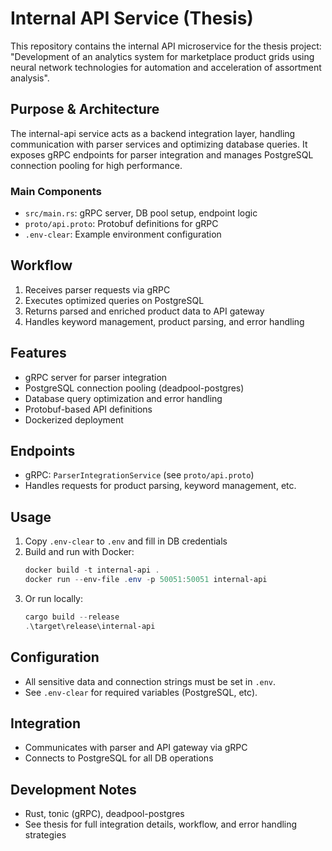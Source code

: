# Internal API Service (Thesis)

This repository contains the internal API microservice for the thesis project: "Development of an analytics system for marketplace product grids using neural network technologies for automation and acceleration of assortment analysis".

## Purpose & Architecture

The internal-api service acts as a backend integration layer, handling communication with parser services and optimizing database queries. It exposes gRPC endpoints for parser integration and manages PostgreSQL connection pooling for high performance.

### Main Components
- `src/main.rs`: gRPC server, DB pool setup, endpoint logic
- `proto/api.proto`: Protobuf definitions for gRPC
- `.env-clear`: Example environment configuration

## Workflow
1. Receives parser requests via gRPC
2. Executes optimized queries on PostgreSQL
3. Returns parsed and enriched product data to API gateway
4. Handles keyword management, product parsing, and error handling

## Features
- gRPC server for parser integration
- PostgreSQL connection pooling (deadpool-postgres)
- Database query optimization and error handling
- Protobuf-based API definitions
- Dockerized deployment

## Endpoints
- gRPC: `ParserIntegrationService` (see `proto/api.proto`)
- Handles requests for product parsing, keyword management, etc.

## Usage
1. Copy `.env-clear` to `.env` and fill in DB credentials
2. Build and run with Docker:
   ```powershell
   docker build -t internal-api .
   docker run --env-file .env -p 50051:50051 internal-api
   ```
3. Or run locally:
   ```powershell
   cargo build --release
   .\target\release\internal-api
   ```

## Configuration
- All sensitive data and connection strings must be set in `.env`.
- See `.env-clear` for required variables (PostgreSQL, etc).

## Integration
- Communicates with parser and API gateway via gRPC
- Connects to PostgreSQL for all DB operations

## Development Notes
- Rust, tonic (gRPC), deadpool-postgres
- See thesis for full integration details, workflow, and error handling strategies
